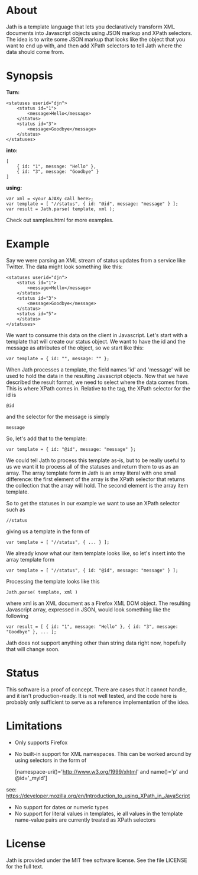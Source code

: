 # About
Jath is a template language that lets you declaratively transform XML documents into
Javascript objects using JSON markup and XPath selectors. The idea is to write
some JSON markup that looks like the object that you want to end up with, and then
add XPath selectors to tell Jath where the data should come from.

# Synopsis

**Turn:**

	<statuses userid="djn">
		<status id="1">
			<message>Hello</message>
		</status>
		<status id="3">
			<message>Goodbye</message>
		</status>
	</statuses>

**into:**

	[ 
		{ id: "1", message: "Hello" }, 
		{ id: "3", message: "Goodbye" } 
	]

**using:**

	var xml = <your AJAXy call here>;
	var template = [ "//status", { id: "@id", message: "message" } ];
	var result = Jath.parse( template, xml );

Check out samples.html for more examples.

# Example
Say we were parsing an XML stream of status updates from a service
like Twitter. The data might look something like this:

	<statuses userid="djn">
		<status id="1">
			<message>Hello</message>
		</status>
		<status id="3">
			<message>Goodbye</message>
		</status>
		<status id="5">
		</status>
	</statuses>

We want to consume this data on the client in Javascript. Let's start with
a template that will create our status object. We want to have the id and the
message as attributes of the object, so we start like this:

	var template = { id: "", message: "" };

When Jath processes a template, the field names 'id' and 'message' will be used
to hold the data in the resulting Javascript objects. Now that we have described
the result format, we need to select where the data comes from. This is where
XPath comes in. Relative to the <status> tag, the XPath selector for the id is 

	@id

and the selector for the message is simply

	message

So, let's add that to the template:

	var template = { id: "@id", message: "message" };

We could tell Jath to process this template as-is, but to be really useful to us
we want it to process all of the statuses and return them to us as an array. The
array template form in Jath is an array literal with one small difference: the 
first element of the array is the XPath selector that returns the collection that
the array will hold. The second element is the array item template. 

So to get the statuses in our example we want to use an XPath selector such as

	//status

giving us a template in the form of 

	var template = [ "//status", { ... } ];

We already know what our item template looks like, so let's insert into the array
template form

	var template = [ "//status", { id: "@id", message: "message" } ];

Processing the template looks like this

	Jath.parse( template, xml )

where xml is an XML document as a Firefox XML DOM object. The resulting Javascript
array, expressed in JSON, would look something like the following

	var result = [ { id: "1", message: "Hello" }, { id: "3", message: "Goodbye" }, ... ];

Jath does not support anything other than string data right now, hopefully
that will change soon.

# Status
This software is a proof of concept. There are cases that it cannot handle,
and it isn't production-ready. It is not well tested, and the code here is probably
only sufficient to serve as a reference implementation of the idea.

# Limitations
- Only supports Firefox
- No built-in support for XML namespaces. This can be worked around by using selectors
in the form of

	[namespace-uri()='http://www.w3.org/1999/xhtml' and name()='p' and @id='_myid']

see: https://developer.mozilla.org/en/Introduction_to_using_XPath_in_JavaScript

- No support for dates or numeric types
- No support for literal values in templates, ie all values in the template 
name-value pairs are currently treated as XPath selectors

# License
Jath is provided under the MIT free software license. See the file LICENSE for 
the full text.